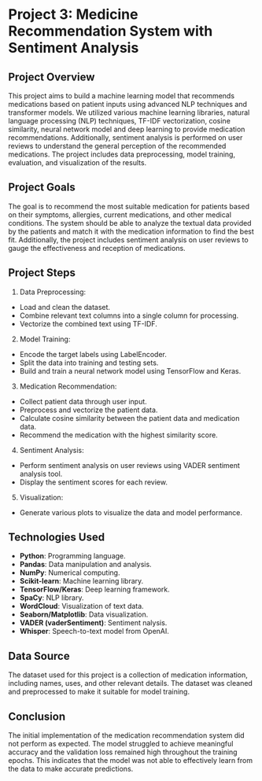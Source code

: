 # Project 3: Medicine Recommendation System with Sentiment Analysis

## Project Overview
This project aims to build a machine learning model that recommends medications based on patient inputs using advanced NLP techniques and transformer models. We utilized various machine learning libraries, natural language processing (NLP) techniques, TF-IDF vectorization, cosine similarity, neural network model and deep learning to provide medication recommendations. Additionally, sentiment analysis is performed on user reviews to understand the general perception of the recommended medications. The project includes data preprocessing, model training, evaluation, and visualization of the results.

## Project Goals
The goal is to recommend the most suitable medication for patients based on their symptoms, allergies, current medications, and other medical conditions. The system should be able to analyze the textual data provided by the patients and match it with the medication information to find the best fit. Additionally, the project includes sentiment analysis on user reviews to gauge the effectiveness and reception of medications.

## Project Steps
1. Data Preprocessing:
- Load and clean the dataset.
- Combine relevant text columns into a single column for processing.
- Vectorize the combined text using TF-IDF.

2. Model Training:
- Encode the target labels using LabelEncoder.
- Split the data into training and testing sets.
- Build and train a neural network model using TensorFlow and Keras.

3. Medication Recommendation:
- Collect patient data through user input.
- Preprocess and vectorize the patient data.
- Calculate cosine similarity between the patient data and medication data.
- Recommend the medication with the highest similarity score.

4. Sentiment Analysis:
- Perform sentiment analysis on user reviews using VADER sentiment analysis tool.
- Display the sentiment scores for each review.

5. Visualization:
- Generate various plots to visualize the data and model performance.

## Technologies Used
- **Python**: Programming language.
- **Pandas**: Data manipulation and analysis.
- **NumPy**: Numerical computing.
- **Scikit-learn**: Machine learning library.
- **TensorFlow/Keras**: Deep learning framework.
- **SpaCy**: NLP library.
- **WordCloud**: Visualization of text data.
- **Seaborn/Matplotlib**: Data visualization.
- **VADER (vaderSentiment)**: Sentiment nalysis. 
- **Whisper**: Speech-to-text model from OpenAI.

## Data Source
The dataset used for this project is a collection of medication information, including names, uses, and other relevant details. The dataset was cleaned and preprocessed to make it suitable for model training.

## Conclusion
The initial implementation of the medication recommendation system did not perform as expected. The model struggled to achieve meaningful accuracy and the validation loss remained high throughout the training epochs. This indicates that the model was not able to effectively learn from the data to make accurate predictions.
